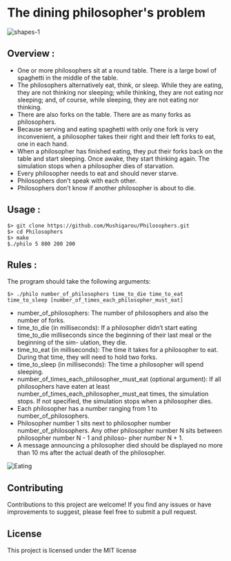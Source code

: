 # The dining philosopher's problem
![shapes-1](https://github.com/Mushigarou/Philosophers/assets/115739322/2c538004-ddde-428e-a1ae-bde719fe3737)

## Overview :
- One or more philosophers sit at a round table.
There is a large bowl of spaghetti in the middle of the table.
- The philosophers alternatively eat, think, or sleep.
While they are eating, they are not thinking nor sleeping;
while thinking, they are not eating nor sleeping;
and, of course, while sleeping, they are not eating nor thinking.
- There are also forks on the table. There are as many forks as philosophers.
- Because serving and eating spaghetti with only one fork is very inconvenient, a
philosopher takes their right and their left forks to eat, one in each hand.
- When a philosopher has finished eating, they put their forks back on the table and
start sleeping. Once awake, they start thinking again. The simulation stops when
a philosopher dies of starvation.
- Every philosopher needs to eat and should never starve.
- Philosophers don’t speak with each other.
- Philosophers don’t know if another philosopher is about to die.

## Usage :

```
$> git clone https://github.com/Mushigarou/Philosophers.git
$> cd Philosophers
$> make
$./philo 5 800 200 200
```
## Rules :
The program should take the following arguments:
```
$> ./philo number_of_philosophers time_to_die time_to_eat time_to_sleep [number_of_times_each_philosopher_must_eat]
```
- number_of_philosophers: The number of philosophers and also the number
of forks.
- time_to_die (in milliseconds): If a philosopher didn’t start eating time_to_die
milliseconds since the beginning of their last meal or the beginning of the sim-
ulation, they die.
- time_to_eat (in milliseconds): The time it takes for a philosopher to eat.
During that time, they will need to hold two forks.
- time_to_sleep (in milliseconds): The time a philosopher will spend sleeping.
- number_of_times_each_philosopher_must_eat (optional argument): If all
philosophers have eaten at least number_of_times_each_philosopher_must_eat
times, the simulation stops. If not specified, the simulation stops when a
philosopher dies.
- Each philosopher has a number ranging from 1 to number_of_philosophers.
- Philosopher number 1 sits next to philosopher number number_of_philosophers.
Any other philosopher number N sits between philosopher number N - 1 and philoso-
pher number N + 1.
- A message announcing a philosopher died should be displayed no more than 10 ms
after the actual death of the philosopher.

![Eating](https://github.com/Mushigarou/Philosophers/assets/115739322/cef600c6-d5e7-4776-9e25-655f0047d614)

## Contributing

Contributions to this project are welcome! If you find any issues or have improvements to suggest, please feel free to submit a pull request.
## License

This project is licensed under the MIT license
